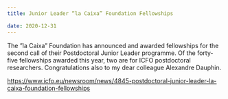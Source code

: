 ```yaml
---
title: Junior Leader “la Caixa” Foundation Fellowships

date: 2020-12-31
---
```


The ”la Caixa” Foundation has announced and awarded fellowships for the second call of their Postdoctoral Junior Leader programme. Of the forty-five fellowships awarded this year, two are for ICFO postdoctoral researchers. Congratulations also to my dear colleague Alexandre Dauphin.

<!--more-->

https://www.icfo.eu/newsroom/news/4845-postdoctoral-junior-leader-la-caixa-foundation-fellowships
